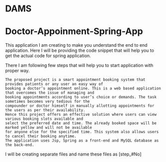 # DAMS
# Doctor-Appoinment-Spring-App

This application I am creating to make you understand the end to end application. Here I will be providing the code snippet that will help you to get the actual code for spring application.

There I am following few steps that will help you to start application with proper way.
```
The proposed project is a smart appointment booking system that provides patients or any user an easy way of 
booking a doctor’s appointment online. This is a web based application that overcomes the issue of managing and 
booking appointments according to user’s choice or demands. The task sometimes becomes very tedious for the 
compounder or doctor himself in manually allotting appointments for the users as per their availability. 
Hence this project offers an effective solution where users can view various booking slots available and 
select the preferred date and time. The already booked space will be marked yellow and will not be available 
for anyone else for the specified time. This system also allows users to cancel their booking anytime. 
The application uses Jsp, Spring as a front-end and MySQL database as the back-end.
```
I will be creating separate files and name these files as [step_#No]
